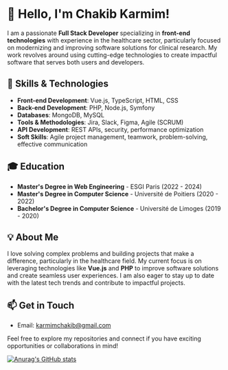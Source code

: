 # 👋 Hello, I'm Chakib Karmim!

I am a passionate **Full Stack Developer** specializing in **front-end technologies** with experience in the healthcare sector, particularly focused on modernizing and improving software solutions for clinical research. My work revolves around using cutting-edge technologies to create impactful software that serves both users and developers.

## 🚀 Skills & Technologies

- **Front-end Development**: Vue.js, TypeScript, HTML, CSS
- **Back-end Development**: PHP, Node.js, Symfony
- **Databases**: MongoDB, MySQL
- **Tools & Methodologies**: Jira, Slack, Figma, Agile (SCRUM)
- **API Development**: REST APIs, security, performance optimization
- **Soft Skills**: Agile project management, teamwork, problem-solving, effective communication

## 🎓 Education

- **Master's Degree in Web Engineering** - ESGI Paris (2022 - 2024)
- **Master's Degree in Computer Science** - Université de Poitiers (2020 - 2022)
- **Bachelor's Degree in Computer Science** - Université de Limoges (2019 - 2020)

## 💡 About Me

I love solving complex problems and building projects that make a difference, particularly in the healthcare field. My current focus is on leveraging technologies like **Vue.js** and **PHP** to improve software solutions and create seamless user experiences. I am also eager to stay up to date with the latest tech trends and contribute to impactful projects.

## 📫 Get in Touch

- Email: [karmimchakib@gmail.com](mailto\:karmimchakib@gmail.com)

Feel free to explore my repositories and connect if you have exciting opportunities or collaborations in mind!

[![Anurag's GitHub stats](https://github-readme-stats.vercel.app/api?username=chakibkarmim)](https://github.com/anuraghazra/github-readme-stats)

